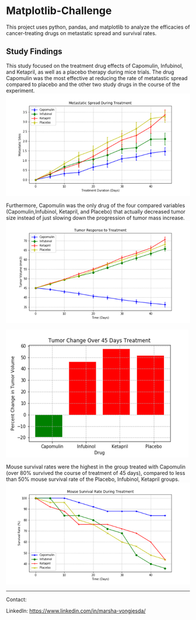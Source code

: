# Matplotlib-Challenge
 
This project uses python, pandas, and matplotlib to analyze the efficacies of cancer-treating drugs on metastatic spread and survival rates.


## Study Findings
This study focused on the treatment drug effects of Capomulin, Infubinol, and Ketapril, as well as a placebo therapy during mice trials. 
The drug Capomulin was the most effective at reducing the rate of metatastic spread compared to placebo and the other two study drugs in the course of the experiment.
![](Pymaceuticals/images/Plot2.png)

Furthermore, Capomulin was the only drug of the four compared variables (Capomulin,Infubinol, Ketapril, and Placebo) that actually decreased tumor size instead of just slowing down the progression of tumor mass increase.
<img src="Pymaceuticals/images/Plot1.png">

<img src="Pymaceuticals/images/Plot4.png" width=500 height=350>

Mouse survival rates were the highest in the group treated with Capomulin (over 80% survived the course of treatment of 45 days), compared to less than 50% mouse survival rate of the Placebo, Infubinol, Ketapril groups.
![](Pymaceuticals/images/Plot3.png)


-----------------------------------------------------------
Contact:

LinkedIn: https://www.linkedin.com/in/marsha-vongjesda/
